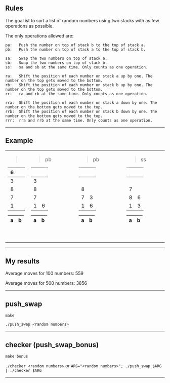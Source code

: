 ## Rules

The goal ist to sort a list of random numbers using two stacks with as few operations as possible.

The only operations allowed are:

```
pa:   Push the number on top of stack b to the top of stack a.
pb:   Push the number on top of stack a to the top of stack b.

sa:   Swap the two numbers on top of stack a.
sb:   Swap the two numbers on top of stack b.
ss:   sa and sb at the same time. Only counts as one operation.

ra:   Shift the position of each number on stack a up by one. The number on the top gets moved to the bottom.
rb:   Shift the position of each number on stack b up by one. The number on the top gets moved to the bottom.
rr:   ra and rb at the same time. Only counts as one operation.

rra:  Shift the position of each number on stack a down by one. The number on the bottom gets moved to the top.
rrb:  Shift the position of each number on stack b down by one. The number on the bottom gets moved to the top.
rrr:  rra and rrb at the same time. Only counts as one operation.
```

---

## Example

<table align="center">
<tr><td align="center">

> ⠀

| 6 | ⠀ |
|---|---|
| 3 |   |
| 8 |   |
| 7 |   |
| 1 |   |

| a | b |
|---|---|

⠀

</td><td align="center">

> pb⠀⠀⠀⠀⠀⠀

|   | ⠀ |
|---|---|
| 3 |   |
| 8 |   |
| 7 |   |
| 1 | 6 |

| a | b |
|---|---|

⠀

</td><td align="center">

> pb⠀⠀⠀⠀⠀⠀

|   | ⠀ |
|---|---|
|   | ⠀ |
| 8 |   |
| 7 | 3 |
| 1 | 6 |

| a | b |
|---|---|

⠀

</td><td align="center">

> ss⠀⠀⠀⠀⠀⠀

|   | ⠀ |
|---|---|
|   | ⠀ |
| 7 |   |
| 8 | 6 |
| 1 | 3 |

| a | b |
|---|---|

⠀

</td><td align="center">

> pa⠀⠀⠀⠀⠀⠀

|   | ⠀ |
|---|---|
| 6 |   |
| 7 |   |
| 8 |   |
| 1 | 3 |

| a | b |
|---|---|

⠀

</td><td align="center">

> pa⠀⠀⠀⠀⠀⠀

| 3 | ⠀ |
|---|---|
| 6 |   |
| 7 |   |
| 8 |   |
| 1 |   |

| a | b |
|---|---|

⠀

</td><td align="center">

> rra⠀⠀⠀⠀⠀⠀

| 1 | ⠀ |
|---|---|
| 3 |   |
| 6 |   |
| 7 |   |
| 8 |   |

| a | b |
|---|---|

⠀

</td></tr> </table>

---

## My results

Average moves for 100 numbers:  559

Average moves for 500 numbers: 3856

---

## push_swap

`make`

`./push_swap <random numbers>`

---

## checker (push_swap_bonus)

`make bonus`

`./checker <random numbers>` or `ARG="<random numbers>"; ./push_swap $ARG | ./checker $ARG`

---
